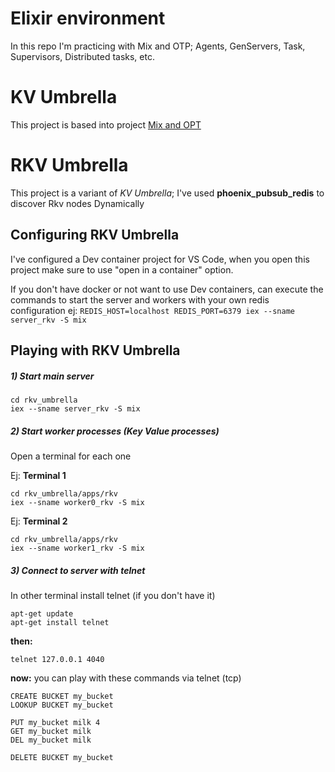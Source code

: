 # Elixir environment

In this repo I'm practicing with Mix and OTP; Agents, GenServers, Task, Supervisors, Distributed tasks, etc.


# KV Umbrella
This project is based into project [Mix and OPT](https://elixir-lang.org/getting-started/mix-otp/introduction-to-mix.html)


# RKV Umbrella

This project is a variant of *KV Umbrella*; I've used **phoenix_pubsub_redis** to discover Rkv nodes Dynamically

## Configuring RKV Umbrella

I've configured a Dev container project for VS Code, when you open this project make sure to use "open in a container" option.

If you don't have docker or not want to use Dev containers, can execute the commands to start the server and workers with your own redis configuration ej: `REDIS_HOST=localhost REDIS_PORT=6379 iex --sname server_rkv -S mix`

## Playing with RKV Umbrella

##### 1) Start main server
```
cd rkv_umbrella
iex --sname server_rkv -S mix
```

##### 2) Start worker processes (Key Value processes)
Open a terminal for each one

Ej:
**Terminal 1**
```
cd rkv_umbrella/apps/rkv
iex --sname worker0_rkv -S mix
```
Ej:
**Terminal 2**
```
cd rkv_umbrella/apps/rkv
iex --sname worker1_rkv -S mix
```

##### 3) Connect to server with telnet
In other terminal install telnet (if you don't have it)

```
apt-get update
apt-get install telnet
```

**then:**

```
telnet 127.0.0.1 4040
```

**now:** you can play with these commands via telnet (tcp)

```
CREATE BUCKET my_bucket
LOOKUP BUCKET my_bucket

PUT my_bucket milk 4
GET my_bucket milk
DEL my_bucket milk

DELETE BUCKET my_bucket
```